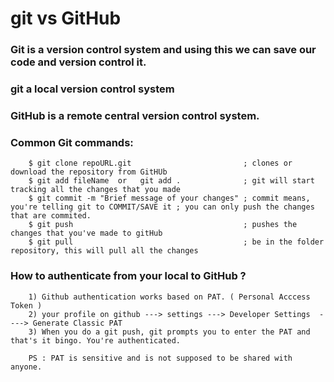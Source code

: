 # git vs GitHub

### Git is a version control system and using this we can save our code and version control it.

### git a  local version control system 

### GitHub is a remote central version control system.

### Common Git commands:

```
    $ git clone repoURL.git                         ; clones or download the repository from GitHUb
    $ git add fileName  or   git add .              ; git will start tracking all the changes that you made 
    $ git commit -m "Brief message of your changes" ; commit means, you're telling git to COMMIT/SAVE it ; you can only push the changes that are commited.
    $ git push                                      ; pushes the changes that you've made to gitHub 
    $ git pull                                      ; be in the folder repository, this will pull all the changes
```

### How to authenticate from your local to GitHub ?

```
    1) Github authentication works based on PAT. ( Personal Acccess Token )
    2) your profile on github ---> settings ---> Developer Settings  ----> Generate Classic PAT 
    3) When you do a git push, git prompts you to enter the PAT and that's it bingo. You're authenticated.

    PS : PAT is sensitive and is not supposed to be shared with anyone.

```